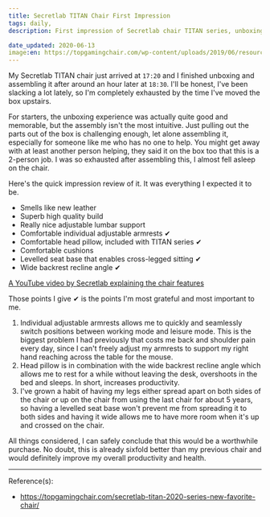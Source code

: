 ```yaml
---
title: Secretlab TITAN Chair First Impression
tags: daily,
description: First impression of Secretlab chair TITAN series, unboxing and assembly experience, as well as quick impression review.

date_updated: 2020-06-13
image:en: https://topgamingchair.com/wp-content/uploads/2019/06/resources_titan_2020_US.jpg
---
```


My Secretlab TITAN chair just arrived at `17:20` and I finished unboxing and assembling it after around an hour later at `18:30`. I'll be honest, I've been slacking a lot lately, so I'm completely exhausted by the time I've moved the box upstairs.

For starters, the unboxing experience was actually quite good and memorable, but the assembly isn't the most intuitive. Just pulling out the parts out of the box is challenging enough, let alone assembling it, especially for someone like me who has no one to help. You might get away with at least another person helping, they said it on the box too that this is a 2-person job. I was so exhausted after assembling this, I almost fell asleep on the chair.

Here's the quick impression review of it. It was everything I expected it to be.

- Smells like new leather
- Superb high quality build
- Really nice adjustable lumbar support
- Comfortable individual adjustable armrests ✔
- Comfortable head pillow, included with TITAN series ✔
- Comfortable cushions
- Levelled seat base that enables cross-legged sitting ✔
- Wide backrest recline angle ✔

[A YouTube video by Secretlab explaining the chair features](https://youtu.be/i_GdCtsl-qs)

Those points I give ✔ is the points I'm most grateful and most important to me.

1. Individual adjustable armrests allows me to quickly and seamlessly switch positions between working mode and leisure mode. This is the biggest problem I had previously that costs me back and shoulder pain every day, since I can't freely adjust my armrests to support my right hand reaching across the table for the mouse.
2. Head pillow is in combination with the wide backrest recline angle which allows me to rest for a while without leaving the desk, overshoots in the bed and sleeps. In short, increases productivity.
3. I've grown a habit of having my legs either spread apart on both sides of the chair or up on the chair from using the last chair for about 5 years, so having a levelled seat base won't prevent me from spreading it to both sides and having it wide allows me to have more room when it's up and crossed on the chair.

All things considered, I can safely conclude that this would be a worthwhile purchase. No doubt, this is already sixfold better than my previous chair and would definitely improve my overall productivity and health.

---
Reference(s):

- <https://topgamingchair.com/secretlab-titan-2020-series-new-favorite-chair/>
